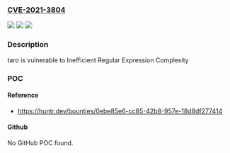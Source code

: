 ### [CVE-2021-3804](https://cve.mitre.org/cgi-bin/cvename.cgi?name=CVE-2021-3804)
![](https://img.shields.io/static/v1?label=Product&message=nervjs%2Ftaro&color=blue)
![](https://img.shields.io/static/v1?label=Version&message=%3C%3D%203.3.8%20&color=brighgreen)
![](https://img.shields.io/static/v1?label=Vulnerability&message=CWE-1333%20Inefficient%20Regular%20Expression%20Complexity&color=brighgreen)

### Description

taro is vulnerable to Inefficient Regular Expression Complexity

### POC

#### Reference
- https://huntr.dev/bounties/0ebe85e6-cc85-42b8-957e-18d8df277414

#### Github
No GitHub POC found.

